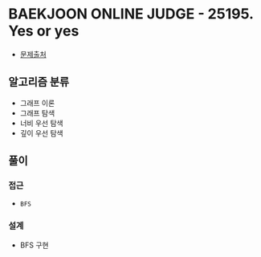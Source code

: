 # BAEKJOON ONLINE JUDGE - 25195. Yes or yes

- [문제출처](https://www.acmicpc.net/problem/25195 '25195. Yes or yes')

## 알고리즘 분류

- 그래프 이론
- 그래프 탐색
- 너비 우선 탐색
- 깊이 우선 탐색

## 풀이

### 접근

- `BFS`

### 설계

- BFS 구현
